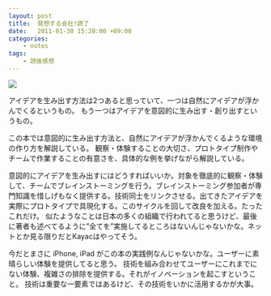 ```yaml
---
layout: post
title:  発想する会社!読了
date:   2011-01-30 15:20:00 +09:00
categories:
    - notes
tags:
    - 読後感想
---
```


<a  href="https://www.amazon.co.jp/gp/product/415208426X/ref=as_li_tf_il?ie=UTF8&camp=247&creative=1211&creativeASIN=415208426X&linkCode=as2&tag=deraru0b-22"><img border="0" src="http://ws-fe.amazon-adsystem.com/widgets/q?_encoding=UTF8&ASIN=415208426X&Format=_SL160_&ID=AsinImage&MarketPlace=JP&ServiceVersion=20070822&WS=1&tag=deraru0b-22" ></a><img src="http://ir-jp.amazon-adsystem.com/e/ir?t=deraru0b-22&l=as2&o=9&a=415208426X" width="1" height="1" border="0" alt="" style="border:none !important; margin:0px !important;" />

アイデアを生み出す方法は2つあると思っていて、一つは自然にアイデアが浮かんでくるというもの。
もう一つはアイデアを意図的に生み出す・創り出すというもの。

この本では意図的に生み出す方法と、自然にアイデアが浮かんでくるような環境の作り方を解説している。
観察・体験することの大切さ、プロトタイプ制作やチームで作業することの有意さを、具体的な例を挙げながら解説している。

意図的にアイデアを生み出すにはどうすればいいか。対象を徹底的に観察・体験して、チームでブレインストーミングを行う。ブレインストーミング参加者が専門知識を惜しげもなく提供する。技術同士をリンクさせる。出てきたアイデアを実際にプロトタイプで具現化する。このサイクルを回して改良を加える。たったこれだけ。
似たようなことは日本の多くの組織で行われてると思うけど、最後に著者も述べてるように”全てを”実施してるところはないんじゃないかな。ネットとか見る限りだとKayacはやってそう。

今だとまさに iPhone, iPad がこの本の実践例なんじゃないかな。ユーザーに素晴らしい体験を提供してると思う。
技術を組み合わせてユーザーにこれまでにない体験、複雑さの排除を提供する。それがイノベーションを起こすということ。
技術は重要な一要素ではあるけど、その技術をいかに活用するかが大事。
